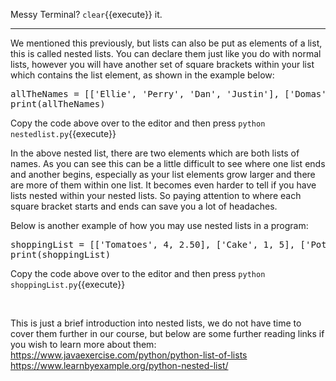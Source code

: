 Messy Terminal? `clear`{{execute}} it.
<hr>

We mentioned this previously, but lists can also be put as elements of a list, this is called nested lists. You can declare them just like you do with normal lists, however you will have another set of square brackets within your list which contains the list element, as shown in the example below:

<pre class="file" data-filename="nestedlist.py" data-target="replace">
allTheNames = [['Ellie', 'Perry', 'Dan', 'Justin'], ['Domas', 'Alex', 'Raphael', 'Hugo']]
print(allTheNames)
</pre>

Copy the code above over to the editor and then press
`python nestedlist.py`{{execute}}

In the above nested list, there are two elements which are both lists of names. As you can see this can be a little difficult to see where one list ends and another begins, especially as your list elements grow larger and there are more of them within one list. It becomes even harder to tell if you have lists nested within your nested lists. So paying attention to where each square bracket starts and ends can save you a lot of headaches. 

Below is another example of how you may use nested lists in a program:

<pre class="file" data-filename="shoppingList.py" data-target="replace">
shoppingList = [['Tomatoes', 4, 2.50], ['Cake', 1, 5], ['Potatoes', 3, 1.75]]
print(shoppingList)
</pre>

Copy the code above over to the editor and then press
`python shoppingList.py`{{execute}}

</br>

This is just a brief introduction into nested lists, we do not have time to cover them further in our course, but below are some further reading links if you wish to learn more about them: </br>
https://www.javaexercise.com/python/python-list-of-lists </br>
https://www.learnbyexample.org/python-nested-list/ </br>
